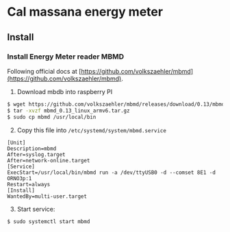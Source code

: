 # Cal massana energy meter

## Install
### Install Energy Meter reader MBMD
Following official docs at [https://github.com/volkszaehler/mbmd](https://github.com/volkszaehler/mbmd).
1. Download mbdb into raspberry PI
```bash
$ wget https://github.com/volkszaehler/mbmd/releases/download/0.13/mbmd_0.13_linux_armv6.tar.gz
$ tar -xvzf mbmd_0.13_linux_armv6.tar.gz
$ sudo cp mbmd /usr/local/bin
```
2. Copy this file into `/etc/systemd/system/mbmd.service`
```
[Unit]
Description=mbmd
After=syslog.target
After=network-online.target
[Service]
ExecStart=/usr/local/bin/mbmd run -a /dev/ttyUSB0 -d --comset 8E1 -d ORNO3p:1
Restart=always
[Install]
WantedBy=multi-user.target
``` 
3. Start service:
```
$ sudo systemctl start mbmd
```



